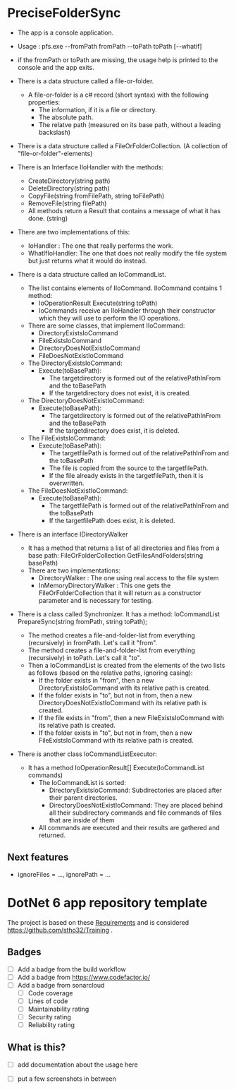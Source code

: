 # PreciseFolderSync

- The app is a console application.
- Usage : pfs.exe --fromPath fromPath --toPath toPath [--whatif]
- if the fromPath or toPath are missing, the usage help is printed to the console and the app exits.

- There is a data structure called a file-or-folder.
    - A file-or-folder is a c# record (short syntax) with the following properties:
        - The information, if it is a file or directory.
        - The absolute path.
        - The relatve path (measured on its base path, without a leading backslash)  

- There is a data structure called a FileOrFolderCollection. (A collection of "file-or-folder"-elements) 

- There is an Interface IIoHandler with the methods:
  - CreateDirectory(string path)
  - DeleteDirectory(string path)
  - CopyFile(string fromFilePath, string toFilePath)
  - RemoveFile(string filePath)
  - All methods return a Result that contains a message of what it has done. (string)
- There are two implementations of this:
  - IoHandler : The one that really performs the work.
  - WhatIfIoHandler: The one that does not really modify the file system but just returns what it would do instead.

- There is a data structure called an IoCommandList.
    - The list contains elements of IIoCommand. IIoCommand contains 1 method:
        - IoOperationResult Execute(string toPath)
        - IoCommands receive an IIoHandler through their constructor which they will use to perform the IO operations.
    - There are some classes, that implement IIoCommand:
        - DirectoryExistsIoCommand
        - FileExistsIoCommand
        - DirectoryDoesNotExistIoCommand
        - FileDoesNotExistIoCommand
    - The DirectoryExistsIoCommand:
        - Execute(toBasePath):
            - The targetdirectory is formed out of the relativePathInFrom and the toBasePath
            - If the targetdirectory does not exist, it is created.
    - The DirectoryDoesNotExistIoCommand:
        - Execute(toBasePath):
            - The targetdirectory is formed out of the relativePathInFrom and the toBasePath
            - If the targetdirectory does exist, it is deleted.
    - The FileExistsIoCommand:
        - Execute(toBasePath):
            - The targetfilePath is formed out of the relativePathInFrom and the toBasePath
            - The file is copied from the source to the targetfilePath.
            - If the file already exists in the targetfilePath, then it is overwritten.
    - The FileDoesNotExistIoCommand:
        - Execute(toBasePath):
            - The targetfilePath is formed out of the relativePathInFrom and the toBasePath
            - If the targetfilePath does exist, it is deleted.

- There is an interface IDirectoryWalker
    - It has a method that returns a list of all directories and files from a base path: FileOrFolderCollection GetFilesAndFolders(string basePath)
    - There are two implementations:
        - DirectoryWalker : The one using real access to the file system
        - InMemoryDirectoryWalker : This one gets the FileOrFolderCollection that it will return as a constructor parameter and is necessary for testing.

- There is a class called Synchronizer. It has a method: IoCommandList PrepareSync(string fromPath, string toPath);
    - The method creates a file-and-folder-list from everything (recursively) in fromPath. Let's call it "from".
    - The method creates a file-and-folder-list from everything (recursively) in toPath. Let's call it "to".
    - Then a IoCommandList is created from the elements of the two lists as follows (based on the relative paths, ignoring casing):
        - If the folder exists in "from", then a new DirectoryExistsIoCommand with its relative path is created.
        - If the folder exists in "to", but not in from, then a new DirectoryDoesNotExistIoCommand with its relative path is created.
        - If the file exists in "from", then a new FileExistsIoCommand with its relative path is created.
        - If the folder exists in "to", but not in from, then a new FileExistsIoCommand with its relative path is created.



- There is another class IoCommandListExecutor: 
    - It has a method IoOperationResult[] Execute(IoCommandList commands)
        - The IoCommandList is sorted:
            - DirectoryExistsIoCommand: Subdirectories are placed after their parent directories.
            - DirectoryDoesNotExistIoCommand: They are placed behind all their subdirectory commands and file commands of files that are inside of them
        - All commands are executed and their results are gathered and returned.


## Next features
- ignoreFiles = ..., ignorePath = ...


# DotNet 6 app repository template

The project is based on these [Requirements](Documentation/requirements.md) and is considered https://github.com/stho32/Training .

## Badges

- [ ] Add a badge from the build workflow
- [ ] Add a badge from https://www.codefactor.io/
- [ ] Add a badge from sonarcloud
    - [ ] Code coverage
    - [ ] Lines of code
    - [ ] Maintainability rating
    - [ ] Security rating
    - [ ] Reliability rating

## What is this?

- [ ] add documentation about the usage here
- [ ] put a few screenshots in between


